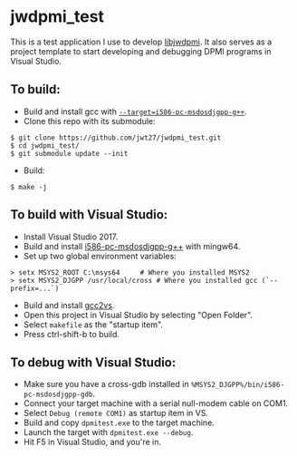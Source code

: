 # jwdpmi_test
This is a test application I use to develop [libjwdpmi](https://github.com/jwt27/libjwdpmi). It also serves as a project template to start developing and debugging DPMI programs in Visual Studio.

## To build:
* Build and install gcc with [`--target=i586-pc-msdosdjgpp-g++`](https://github.com/jwt27/build-gcc).
* Clone this repo with its submodule:
```
$ git clone https://github.com/jwt27/jwdpmi_test.git
$ cd jwdpmi_test/
$ git submodule update --init
```
* Build:
```
$ make -j
```

## To build with Visual Studio:
* Install Visual Studio 2017.
* Build and install [i586-pc-msdosdjgpp-g++](https://github.com/jwt27/build-gcc) with mingw64.
* Set up two global environment variables:
```
> setx MSYS2_ROOT C:\msys64		# Where you installed MSYS2
> setx MSYS2_DJGPP /usr/local/cross	# Where you installed gcc (`--prefix=...`)
```
* Build and install [gcc2vs](https://github.com/jwt27/gcc2vs).
* Open this project in Visual Studio by selecting "Open Folder".
* Select `makefile` as the "startup item".
* Press ctrl-shift-b to build.

## To debug with Visual Studio:
* Make sure you have a cross-gdb installed in `%MSYS2_DJGPP%/bin/i586-pc-msdosdjgpp-gdb`.
* Connect your target machine with a serial null-modem cable on COM1.
* Select `Debug (remote COM1)` as startup item in VS.
* Build and copy `dpmitest.exe` to the target machine.
* Launch the target with `dpmitest.exe --debug`.
* Hit F5 in Visual Studio, and you're in.
